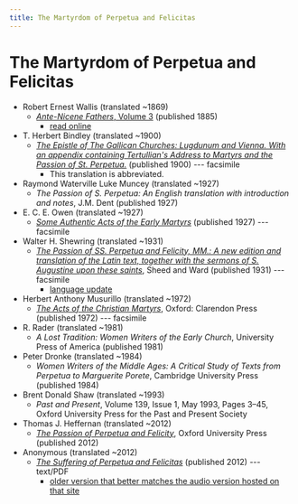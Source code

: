```yaml
---
title: The Martyrdom of Perpetua and Felicitas
---
```


# The Martyrdom of Perpetua and Felicitas

* Robert Ernest Wallis (translated ~1869)
  * [*Ante-Nicene Fathers*, Volume 3](anf.html) (published 1885)
    * [read online](https://ccel.org/ccel/schaff/anf03/anf03.vi.vi.html)
* T. Herbert Bindley (translated ~1900)
  * [*The Epistle of The Gallican Churches: Lugdunum and Vienna. With an appendix containing Tertullian's Address to Martyrs and the Passion of St. Perpetua.*](https://archive.org/details/epistleofgallica00tertuoft) (published 1900) --- facsimile
    * This translation is abbreviated.
* Raymond Waterville Luke Muncey (translated ~1927)
  * *The Passion of S. Perpetua: An English translation with introduction and notes*, J.M. Dent (published 1927)
* E. C. E. Owen (translated ~1927)
  * [*Some Authentic Acts of the Early Martyrs*](someauthenticactsoftheearlymartyrs.html) (published 1927) --- facsimile
* Walter H. Shewring (translated ~1931)
  * [*The Passion of SS. Perpetua and Felicity, MM.: A new edition and translation of the Latin text, together with the sermons of S. Augustine upon these saints*](https://archive.org/details/passionofssperpe00perp), Sheed and Ward (published 1931) --- facsimile
    * [language update](https://sourcebooks.fordham.edu/source/perpetua.asp)
* Herbert Anthony Musurillo (translated ~1972)
  * [*The Acts of the Christian Martyrs*](https://www.scribd.com/document/249295097/Musurillo-Acts-of-the-Christian-Martyrs), Oxford: Clarendon Press (published 1972) --- facsimile
* R. Rader (translated ~1981)
  * *A Lost Tradition: Women Writers of the Early Church*, University Press of America (published 1981)
* Peter Dronke (translated ~1984)
  * *Women Writers of the Middle Ages: A Critical Study of Texts from Perpetua to Marguerite Porete*, Cambridge University Press (published 1984)
* Brent Donald Shaw (translated ~1993)
  * *Past and Present*, Volume 139, Issue 1, May 1993, Pages 3–45, Oxford University Press for the Past and Present Society
* Thomas J. Heffernan (translated ~2012)
  * [*The Passion of Perpetua and Felicity*](https://books.google.com/books?id=9XA0xaGW1t8C), Oxford University Press (published 2012)
* Anonymous (translated ~2012)
  * [*The Suffering of Perpetua and Felicitas*](http://www.biblicalaudio.com/perpetua.htm) (published 2012) --- text/PDF
    * [older version that better matches the audio version hosted on that site](perpetua_biblicalaudio_2016.pdf)

